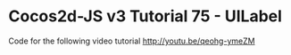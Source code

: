 Cocos2d-JS v3 Tutorial 75 - UILabel
===================================

Code for the following video tutorial http://youtu.be/qeohg-ymeZM
